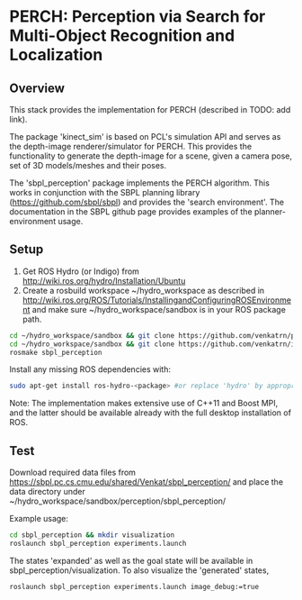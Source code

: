 # PERCH: Perception via Search for Multi-Object Recognition and Localization

Overview
--------
This stack provides the implementation for PERCH (described in TODO: add link).

The package 'kinect_sim' is based on PCL's simulation API and serves as the depth-image renderer/simulator for PERCH. This provides the functionality to generate the depth-image for a scene, given a camera pose, set of 3D models/meshes and their poses.

The 'sbpl_perception' package implements the PERCH algorithm. This works in conjunction with the SBPL planning library (https://github.com/sbpl/sbpl) and provides the 'search environment'. The documentation in the SBPL github page provides examples of the planner-environment usage.  

Setup
-----

1. Get ROS Hydro (or Indigo) from http://wiki.ros.org/hydro/Installation/Ubuntu
2. Create a rosbuild workspace ~/hydro_workspace as described in http://wiki.ros.org/ROS/Tutorials/InstallingandConfiguringROSEnvironment and make sure ~/hydro_workspace/sandbox is in your ROS package path.

```bash
cd ~/hydro_workspace/sandbox && git clone https://github.com/venkatrn/perception.git
cd ~/hydro_workspace/sandbox && git clone https://github.com/venkatrn/improved-mha-planner.git 
rosmake sbpl_perception

```
 Install any missing ROS dependencies with:
 ```bash
 sudo apt-get install ros-hydro-<package> #or replace 'hydro' by appropriate version name
 ```
 
 Note: The implementation makes extensive use of C++11 and Boost MPI, and the latter should be available already with the full desktop installation of ROS.

Test
----

Download required data files from https://sbpl.pc.cs.cmu.edu/shared/Venkat/sbpl_perception/ and place the data directory under ~/hydro_workspace/sandbox/perception/sbpl_perception/

Example usage:
```bash
cd sbpl_perception && mkdir visualization
roslaunch sbpl_perception experiments.launch 
```

The states 'expanded' as well as the goal state will be available in sbpl_perception/visualization. To also visualize the 'generated' states, 

```bash
roslaunch sbpl_perception experiments.launch image_debug:=true
```

